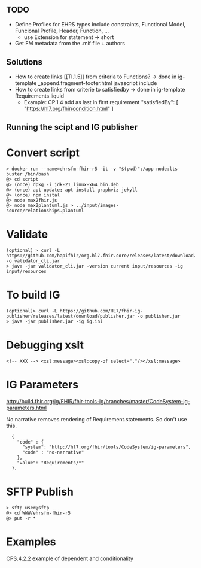 ## TODO
* Define Profiles for EHRS types include constraints, Functional Model, Funcional Profile, Header, Function, ... 
  * use Extension for statement -> short
* Get FM metadata from the .mif file + authors

## Solutions
* How to create links [[TI.1.5]] from criteria to Functions? -> done in ig-template _append.fragment-footer.html javascript include
* How to create links from criterie to satisfiedby -> done in ig-template Requirements.liquid
  * Example: CP.1.4 add as last in first requirement
        "satisfiedBy": [ "https://hl7.org/fhir/condition.html" ]

## Running the scipt and IG publisher

# Convert script
```
> docker run --name=ehrsfm-fhir-r5 -it -v "$(pwd)":/app node:lts-buster /bin/bash
@> cd script
@> (once) dpkg -i jdk-21_linux-x64_bin.deb
@> (once) apt update; apt install graphviz jekyll
@> (once) npm instal
@> node max2fhir.js
@> node max2plantuml.js > ../input/images-source/relationships.plantuml 
```

# Validate
```
(optional) > curl -L https://github.com/hapifhir/org.hl7.fhir.core/releases/latest/download/validator_cli.jar -o validator_cli.jar
> java -jar validator_cli.jar -version current input/resources -ig input/resources
```

# To build IG
```
(optional)> curl -L https://github.com/HL7/fhir-ig-publisher/releases/latest/download/publisher.jar -o publisher.jar
> java -jar publisher.jar -ig ig.ini
```

# Debugging xslt
``` <!-- XXX --> <xsl:message><xsl:copy-of select="."/></xsl:message> ```

# IG Parameters

http://build.fhir.org/ig/FHIR/fhir-tools-ig/branches/master/CodeSystem-ig-parameters.html

No narrative removes rendering of Requirement.statements. So don't use this.
```
  {
    "code" : {
      "system": "http://hl7.org/fhir/tools/CodeSystem/ig-parameters",
      "code" : "no-narrative"
    },
    "value": "Requirements/*"
  },
```

# SFTP Publish

```
> sftp user@sftp
@> cd WWW/ehrsfm-fhir-r5
@> put -r *
```

# Examples

CPS.4.2.2 example of dependent and conditionality
